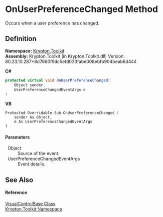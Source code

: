 # OnUserPreferenceChanged Method


Occurs when a user preference has changed.



## Definition
**Namespace:** <a href="79d2eac2-21f4-54ff-7552-b20c33c30600.md">Krypton.Toolkit</a>  
**Assembly:** Krypton.Toolkit (in Krypton.Toolkit.dll) Version: 80.23.10.287+8d7660f9dc5efd033fabe008ebfb904beab6d444

**C#**
``` C#
protected virtual void OnUserPreferenceChanged(
	Object sender,
	UserPreferenceChangedEventArgs e
)
```
**VB**
``` VB
Protected Overridable Sub OnUserPreferenceChanged ( 
	sender As Object,
	e As UserPreferenceChangedEventArgs
)
```



#### Parameters
<dl><dt>  Object</dt><dd>Source of the event.</dd><dt>  UserPreferenceChangedEventArgs</dt><dd>Event details.</dd></dl>

## See Also


#### Reference
<a href="692f3254-a85d-c457-f80c-15e27592145b.md">VisualControlBase Class</a>  
<a href="79d2eac2-21f4-54ff-7552-b20c33c30600.md">Krypton.Toolkit Namespace</a>  
